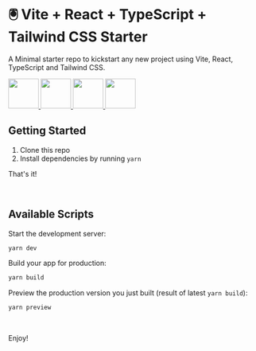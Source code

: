 # 🖲️ Vite + React + TypeScript + Tailwind CSS Starter

A Minimal starter repo to kickstart any new project using Vite, React, TypeScript and Tailwind CSS.

<a href="https://vitejs.dev/">
  <img src="https://upload.wikimedia.org/wikipedia/commons/f/f1/Vitejs-logo.svg" width="61" height="60" />
</a>
<a href="https://react.dev/">
  <img src="https://upload.wikimedia.org/wikipedia/commons/a/a7/React-icon.svg" width="61" height="60" />
</a>
<a href="https://www.typescriptlang.org/">
  <img src="https://upload.wikimedia.org/wikipedia/commons/4/4c/Typescript_logo_2020.svg" width="61" height="60" />
</a>
<a href="https://tailwindcss.com/">
  <img src="https://upload.wikimedia.org/wikipedia/commons/d/d5/Tailwind_CSS_Logo.svg" width="61" height="60" />
</a>

<br />

## Getting Started
1. Clone this repo
2. Install dependencies by running `yarn`

That's it!

<br />

## Available Scripts

Start the development server:
```bash
yarn dev
```

Build your app for production:
```bash
yarn build
```

Preview the production version you just built (result of latest `yarn build`):
```bash
yarn preview
```

<br />

Enjoy!